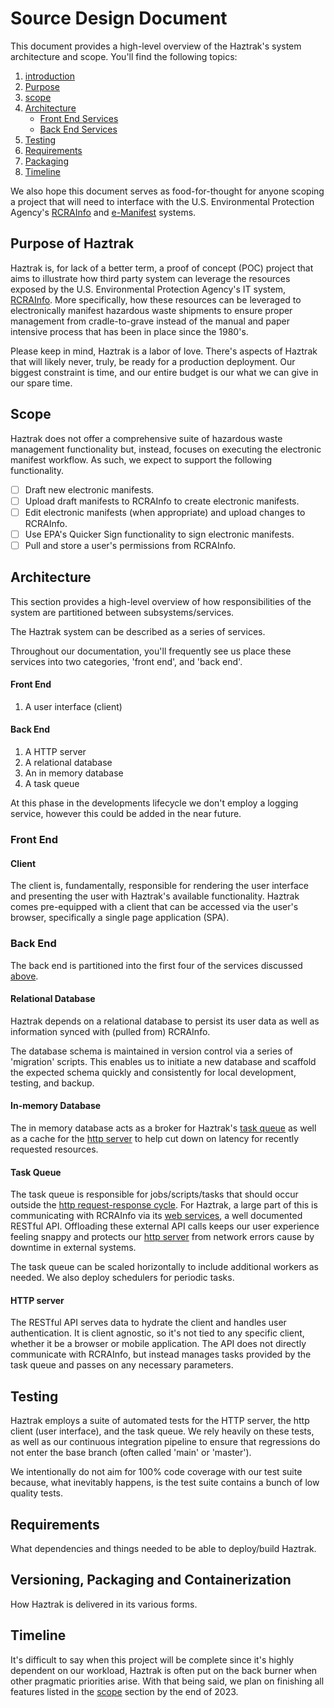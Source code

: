 # Source Design Document

This document provides a high-level overview of the Haztrak's system architecture and scope. You'll find the following topics:

1. [introduction](#source-design-document)
2. [Purpose](#purpose-of-haztrak)
3. [scope](#scope)
4. [Architecture](#architecture)
   - [Front End Services](#front-end)
   - [Back End Services](#back-end)
5. [Testing](#testing)
6. [Requirements](#requirements)
7. [Packaging](#versioning-packaging-and-containerization)
8. [Timeline](#timeline)

We also hope this document serves as food-for-thought for anyone scoping a project that will need to interface with the U.S. Environmental Protection Agency's [RCRAInfo](https://rcrainfo.epa.gov/rcrainfoprod/action/secured/login) and [e-Manifest](https://www.epa.gov/e-manifest) systems.

## Purpose of Haztrak

Haztrak is, for lack of a better term, a proof of concept (POC) project that aims to illustrate how third party system can leverage the resources exposed by the U.S. Environmental Protection Agency's IT system, [RCRAInfo](https://rcrainfo.epa.gov). More specifically, how these resources can be leveraged to electronically manifest hazardous waste shipments to ensure proper management from cradle-to-grave instead of the manual and paper intensive process that has been in place since the 1980's.

Please keep in mind, Haztrak is a labor of love. There's aspects of Haztrak that will likely never, truly, be ready for a production deployment. Our biggest constraint is time, and our entire budget is our what we can give in our spare time.

## Scope

Haztrak does not offer a comprehensive suite of hazardous waste management functionality but, instead, focuses on executing the electronic manifest workflow. As such, we expect to support the following functionality.

- [ ] Draft new electronic manifests.
- [ ] Upload draft manifests to RCRAInfo to create electronic manifests.
- [ ] Edit electronic manifests (when appropriate) and upload changes to RCRAInfo.
- [ ] Use EPA's Quicker Sign functionality to sign electronic manifests.
- [ ] Pull and store a user's permissions from RCRAInfo.

## Architecture

This section provides a high-level overview of how responsibilities of the system are partitioned between subsystems/services.

The Haztrak system can be described as a series of services.

Throughout our documentation, you'll frequently see us place these services into two categories, 'front end', and 'back end'.

#### Front End

1. A user interface (client)

#### Back End

1. A HTTP server
2. A relational database
3. An in memory database
4. A task queue

At this phase in the developments lifecycle we don't employ a logging service, however this could be added in the near future.

### Front End

#### Client

The client is, fundamentally, responsible for rendering the user interface and presenting the user with Haztrak's available functionality. Haztrak comes pre-equipped with a client that can be accessed via the user's browser, specifically a single page application (SPA).

### Back End

The back end is partitioned into the first four of the services discussed [above](#architecture).

#### Relational Database

Haztrak depends on a relational database to persist its user data as well as information synced with (pulled from) RCRAInfo.

The database schema is maintained in version control via a series of 'migration' scripts. This enables us to initiate a new database and scaffold the expected schema quickly and consistently for local development, testing, and backup.

#### In-memory Database

The in memory database acts as a broker for Haztrak's [task queue](#task-queue) as well as a cache for the [http server](#http-server) to help cut down on latency for recently requested resources.

#### Task Queue

The task queue is responsible for jobs/scripts/tasks that should occur outside the [http request-response cycle](https://en.wikipedia.org/wiki/Hypertext_Transfer_Protocol). For Haztrak, a large part of this is communicating with RCRAInfo via its [web services](https://github.com/USEPA/e-manifest), a well documented RESTful API. Offloading these external API calls keeps our user experience feeling snappy and protects our [http server](#http-server) from network errors cause by downtime in external systems.

The task queue can be scaled horizontally to include additional workers as needed. We also deploy schedulers for periodic tasks.

#### HTTP server

The RESTful API serves data to hydrate the client and handles user authentication. It is client agnostic, so it's not tied to any specific client, whether it be a browser or mobile application. The API does not directly communicate with RCRAInfo, but instead manages tasks provided by the task queue and passes on any necessary parameters.

## Testing

Haztrak employs a suite of automated tests for the HTTP server, the http client (user interface), and the task queue. We rely heavily on these tests, as well as our continuous integration pipeline to ensure that regressions do not enter the base branch (often called 'main' or 'master').

We intentionally do not aim for 100% code coverage with our test suite because, what inevitably happens, is the test suite contains a bunch of low quality tests.

## Requirements

What dependencies and things needed to be able to deploy/build Haztrak.

## Versioning, Packaging and Containerization

How Haztrak is delivered in its various forms.

## Timeline

It's difficult to say when this project will be complete since it's highly dependent on our workload, Haztrak is often put on the back burner when other pragmatic priorities arise. With that being said, we plan on finishing all features listed in the [scope](#scope) section by the end of 2023.
